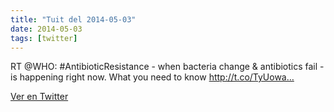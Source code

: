 ```yaml
---
title: "Tuit del 2014-05-03"
date: 2014-05-03
tags: [twitter]
---
```


RT @WHO: #AntibioticResistance - when bacteria change &amp; antibiotics fail - is happening right now. What you need to know http://t.co/TyUowa…



[Ver en Twitter](https://twitter.com/i/web/status/462538010190700544)
